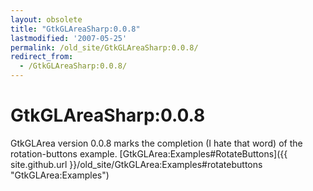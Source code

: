 ```yaml
---
layout: obsolete
title: "GtkGLAreaSharp:0.0.8"
lastmodified: '2007-05-25'
permalink: /old_site/GtkGLAreaSharp:0.0.8/
redirect_from:
  - /GtkGLAreaSharp:0.0.8/
---
```


GtkGLAreaSharp:0.0.8
====================

GtkGLArea version 0.0.8 marks the completion (I hate that word) of the rotation-buttons example. [GtkGLArea:Examples\#RotateButtons]({{ site.github.url }}/old_site/GtkGLArea:Examples#rotatebuttons "GtkGLArea:Examples")

